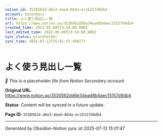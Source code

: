 ```yaml
---
notion_id: 3530562d-d6e3-4ead-8b4a-ec15157d9db4
account: Secondary
title: よく使う見出し一覧
url: https://www.notion.so/3530562dd6e34ead8b4aec15157d9db4
created_time: 2022-05-08T23:54:00.000Z
last_edited_time: 2022-05-08T23:54:00.000Z
sync_status: placeholder
sync_time: 2025-07-12T15:01:47.498277
---
```


# よく使う見出し一覧

*🔄 This is a placeholder file from Notion Secondary account.*

**Original URL**: https://www.notion.so/3530562dd6e34ead8b4aec15157d9db4

**Status**: Content will be synced in a future update.

**Page ID**: `3530562d-d6e3-4ead-8b4a-ec15157d9db4`

---

*Generated by Obsidian-Notion sync at 2025-07-12 15:01:47*
